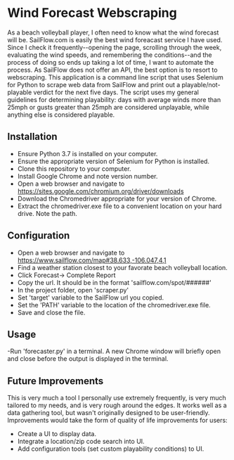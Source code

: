 # Wind Forecast Webscraping

As a beach volleyball player, I often need to know what the wind forecast will be. SailFlow.com is easily the best wind foreacast service I have used.  
Since I check it frequently--opening the page, scrolling through the week, evaluating the wind speeds, and remembering the conditions--and the process of doing so
ends up taking a lot of time, I want to automate the process.  As SailFlow does not offer an API, the best option is to resort
to webscraping. This application is a command line script that uses Selenium for Python to scrape web data from SailFlow and print out
a playable/not-playable verdict for the next five days.  The script uses my general guidelines for determining playability: days with 
average winds more than 25mph or gusts greater than 25mph are considered unplayable, while anything else is considered playable.  

## Installation

- Ensure Python 3.7 is installed on your computer.  
- Ensure the appropriate version of Selenium for Python is installed. 
- Clone this repository to your computer.  
- Install Google Chrome and note version number.  
- Open a web browser and navigate to https://sites.google.com/chromium.org/driver/downloads
- Download the Chromedriver appropriate for your version of Chrome.  
- Extract the chromedriver.exe file to a convenient location on your hard drive.  Note the path. 

## Configuration

- Open a web browser and navigate to https://www.sailflow.com/map#38.633,-106.047,4,1
- Find a weather station closest to your favorate beach volleyball location. 
- Click Forecast-> Complete Report
- Copy the url.  It should be in the format 'sailflow.com/spot/######'
- In the project folder, open 'scraper.py'
- Set 'target' variable to the SailFlow url you copied. 
- Set the 'PATH' variable to the location of the chromedriver.exe file.  
- Save and close the file. 

## Usage

-Run 'forecaster.py' in a terminal.  A new Chrome window will briefly open and close before the output is displayed in the terminal.  

## Future Improvements

This is very much a tool I personally use extremely frequently, is very much tailored to my needs, and is very rough around the edges. 
It works well as a data gathering tool, but wasn't originally designed to be user-friendly.  Improvements would take the form of quality
of life improvements for users:

- Create a UI to display data.  
- Integrate a location/zip code search into UI. 
- Add configuration tools (set custom playability conditions) to UI.  
